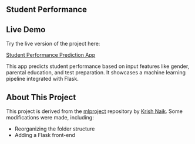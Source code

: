 ## Student Performance

## Live Demo
Try the live version of the project here:

[Student Performance Prediction App](https://student-performance-m0xr.onrender.com)

This app predicts student performance based on input features like gender, parental education, and test preparation. It showcases a machine learning pipeline integrated with Flask.


## About This Project

This project is derived from the [mlproject](https://github.com/krishnaik06/mlproject) repository by [Krish Naik](https://github.com/krishnaik06). Some modifications were made, including:
- Reorganizing the folder structure
- Adding a Flask front-end


